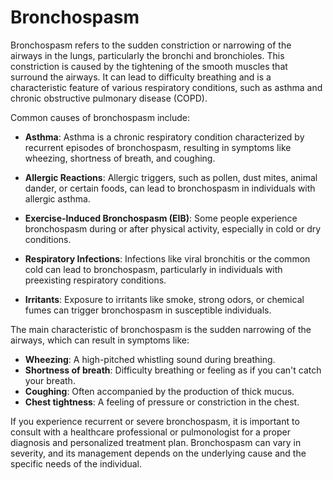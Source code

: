 # Bronchospasm

Bronchospasm refers to the sudden constriction or narrowing of the airways in the lungs, particularly the bronchi and bronchioles. This constriction is caused by the tightening of the smooth muscles that surround the airways. It can lead to difficulty breathing and is a characteristic feature of various respiratory conditions, such as asthma and chronic obstructive pulmonary disease (COPD).

Common causes of bronchospasm include:

* **Asthma**: Asthma is a chronic respiratory condition characterized by recurrent episodes of bronchospasm, resulting in symptoms like wheezing, shortness of breath, and coughing.

* **Allergic Reactions**: Allergic triggers, such as pollen, dust mites, animal dander, or certain foods, can lead to bronchospasm in individuals with allergic asthma.

* **Exercise-Induced Bronchospasm (EIB)**: Some people experience bronchospasm during or after physical activity, especially in cold or dry conditions.

* **Respiratory Infections**: Infections like viral bronchitis or the common cold can lead to bronchospasm, particularly in individuals with preexisting respiratory conditions.

* **Irritants**: Exposure to irritants like smoke, strong odors, or chemical fumes can trigger bronchospasm in susceptible individuals.

The main characteristic of bronchospasm is the sudden narrowing of the airways, which can result in symptoms like:

* **Wheezing**: A high-pitched whistling sound during breathing.
* **Shortness of breath**: Difficulty breathing or feeling as if you can't catch your breath.
* **Coughing**: Often accompanied by the production of thick mucus.
* **Chest tightness**: A feeling of pressure or constriction in the chest.

If you experience recurrent or severe bronchospasm, it is important to consult with a healthcare professional or pulmonologist for a proper diagnosis and personalized treatment plan. Bronchospasm can vary in severity, and its management depends on the underlying cause and the specific needs of the individual.